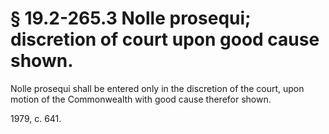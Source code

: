 # § 19.2-265.3 Nolle prosequi; discretion of court upon good cause shown.

<p>Nolle prosequi shall be entered only in the discretion of the court, upon motion of the Commonwealth with good cause therefor shown.</p><p>1979, c. 641.</p>
